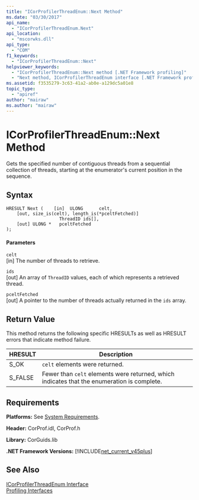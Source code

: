 ```yaml
---
title: "ICorProfilerThreadEnum::Next Method"
ms.date: "03/30/2017"
api_name: 
  - "ICorProfilerThreadEnum.Next"
api_location: 
  - "mscorwks.dll"
api_type: 
  - "COM"
f1_keywords: 
  - "ICorProfilerThreadEnum::Next"
helpviewer_keywords: 
  - "ICorProfilerThreadEnum::Next method [.NET Framework profiling]"
  - "Next method, ICorProfilerThreadEnum interface [.NET Framework profiling]"
ms.assetid: f3535279-3c63-41a2-ab0e-a129dc5a01e8
topic_type: 
  - "apiref"
author: "mairaw"
ms.author: "mairaw"
---
```

# ICorProfilerThreadEnum::Next Method
Gets the specified number of contiguous threads from a sequential collection of threads, starting at the enumerator's current position in the sequence.  

## Syntax  

```  
HRESULT Next (    [in]  ULONG      celt,  
    [out, size_is(celt), length_is(*pceltFetched)]  
                    ThreadID ids[],  
    [out] ULONG *   pceltFetched  
);  
```  

#### Parameters  
 `celt`  
 [in] The number of threads to retrieve.  

 `ids`  
 [out] An array of `ThreadID` values, each of which represents a retrieved thread.  

 `pceltFetched`  
 [out] A pointer to the number of threads actually returned in the `ids` array.  

## Return Value  
 This method returns the following specific HRESULTs as well as HRESULT errors that indicate method failure.  


|HRESULT|Description|  
|-------------|-----------------|  
|S_OK|`celt` elements were returned.|  
|S_FALSE|Fewer than `celt` elements were returned, which indicates that the enumeration is complete.|  

## Requirements  
 **Platforms:** See [System Requirements](../../../../docs/framework/get-started/system-requirements.md).  

 **Header:** CorProf.idl, CorProf.h  

 **Library:** CorGuids.lib  

 **.NET Framework Versions:** [!INCLUDE[net_current_v45plus](../../../../includes/net-current-v45plus-md.md)]  

## See Also  
 [ICorProfilerThreadEnum Interface](../../../../docs/framework/unmanaged-api/profiling/icorprofilerthreadenum-interface.md)  
 [Profiling Interfaces](../../../../docs/framework/unmanaged-api/profiling/profiling-interfaces.md)
